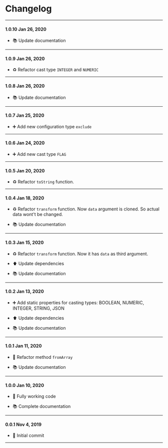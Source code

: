 # Changelog

---

#### 1.0.10 Jan 26, 2020

-   📚 Update documentation

---

#### 1.0.9 Jan 26, 2020

-   ♻️ Refactor cast type `INTEGER` and `NUMERIC`

---

#### 1.0.8 Jan 26, 2020

-   📚 Update documentation

---

#### 1.0.7 Jan 25, 2020

-   ➕ Add new configuration type `exclude`

---

#### 1.0.6 Jan 24, 2020

-   ➕ Add new cast type `FLAG`

---

#### 1.0.5 Jan 20, 2020

-   ♻️ Refactor `toString` function.

---

#### 1.0.4 Jan 18, 2020

-   ♻️ Refactor `transform` function. Now `data` argument is cloned. So actual data wont't be changed.

-   📚 Update documentation

---

#### 1.0.3 Jan 15, 2020

-   ♻️ Refactor `transform` function. Now it has `data` as third argument.

-   ⬆️ Update dependencies

-   📚 Update documentation

---

#### 1.0.2 Jan 13, 2020

-   ➕ Add static properties for casting types: BOOLEAN, NUMERIC, INTEGER, STRING, JSON

-   ⬆️ Update dependencies

-   📚 Update documentation

---

#### 1.0.1 Jan 11, 2020

-   🔨 Refactor method `fromArray`

-   📚 Update documentation

---

#### 1.0.0 Jan 10, 2020

-   🎉 Fully working code

-   📚 Complete documentation

---

#### 0.0.1 Nov 4, 2019

-   🎉 Initial commit

---
